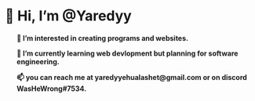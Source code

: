 <h1> 👋 Hi, I’m @Yaredyy </h1>

  <h4>
  <ul>👀 I’m interested in creating programs and websites. </ul>
  <ul>🌱 I’m currently learning web devlopment but planning for software engineering. </ul>
  <ul>📫 you can reach me at yaredyyehualashet@gmail.com or on discord WasHeWrong#7534. </ul>
  </h4>

<!---
Yaredyy/Yaredyy is a ✨ special ✨ repository because its `README.md` (this file) appears on your GitHub profile.
You can click the Preview link to take a look at your changes.
--->
